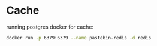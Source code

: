 # Cache

running postgres docker for cache:

```bash
docker run -p 6379:6379 --name pastebin-redis -d redis
```
